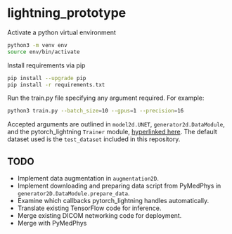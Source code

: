 # lightning_prototype

Activate a python virtual environment
```bash
python3 -m venv env
source env/bin/activate
```
Install requirements via pip
```bash
pip install --upgrade pip
pip install -r requirements.txt
```
Run the train.py file specifying any argument required. For example:
```bash
python3 train.py --batch_size=10 --gpus=1 --precision=16
```

Accepted arguments are outlined in `model2d.UNET`, `generator2d.DataModule`, and the pytorch_lightning `Trainer` module, [hyperlinked here](https://pytorch-lightning.readthedocs.io/en/stable/_modules/pytorch_lightning/trainer/trainer.html). The default dataset used is the `test_dataset` included in this repository.

## TODO
- Implement data augmentation in `augmentation2D`.
- Implement downloading and preparing data script from PyMedPhys in `generator2D.DataModule.prepare_data`.
- Examine which callbacks pytorch_lightning handles automatically.
- Translate existing TensorFlow code for inference.
- Merge existing DICOM networking code for deployment.
- Merge with PyMedPhys
